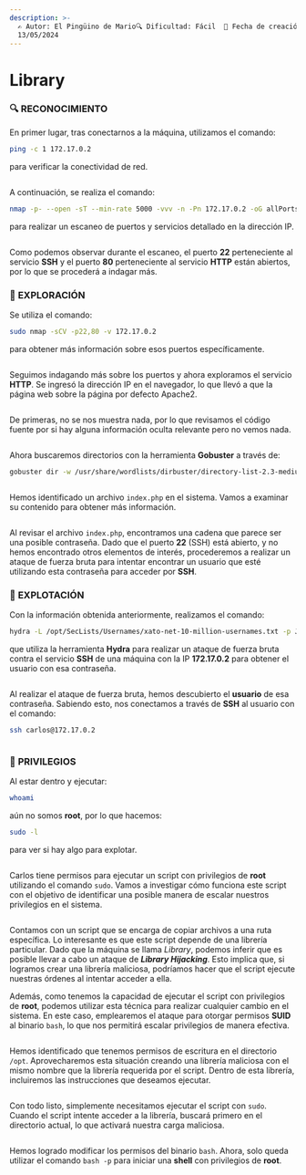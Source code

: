 ```yaml
---
description: >-
  ✍️ Autor: El Pingüino de Mario🔍 Dificultad: Fácil  📅 Fecha de creación:
  13/05/2024
---
```


# Library

### 🔍 **RECONOCIMIENTO**

En primer lugar, tras conectarnos a la máquina, utilizamos el comando:

```bash
ping -c 1 172.17.0.2
```

para verificar la conectividad de red.

<figure><img src="../../.gitbook/assets/image (478).png" alt=""><figcaption></figcaption></figure>

A continuación, se realiza el comando:

```bash
nmap -p- --open -sT --min-rate 5000 -vvv -n -Pn 172.17.0.2 -oG allPorts
```

para realizar un escaneo de puertos y servicios detallado en la dirección IP.

<figure><img src="../../.gitbook/assets/image (479).png" alt=""><figcaption></figcaption></figure>

Como podemos observar durante el escaneo, el puerto **22** perteneciente al servicio **SSH** y el puerto **80** perteneciente al servicio **HTTP** están abiertos, por lo que se procederá a indagar más.

### 🔎 **EXPLORACIÓN**

Se utiliza el comando:

```bash
sudo nmap -sCV -p22,80 -v 172.17.0.2
```

para obtener más información sobre esos puertos específicamente.

<figure><img src="../../.gitbook/assets/image (480).png" alt=""><figcaption></figcaption></figure>

Seguimos indagando más sobre los puertos y ahora exploramos el servicio **HTTP**. Se ingresó la dirección IP en el navegador, lo que llevó a que la página web sobre la página por defecto Apache2.

<figure><img src="../../.gitbook/assets/image (481).png" alt=""><figcaption></figcaption></figure>

De primeras, no se nos muestra nada, por lo que revisamos el código fuente por si hay alguna información oculta relevante pero no vemos nada.

<figure><img src="../../.gitbook/assets/image (482).png" alt=""><figcaption></figcaption></figure>

Ahora buscaremos directorios con la herramienta **Gobuster** a través de:&#x20;

```bash
gobuster dir -w /usr/share/wordlists/dirbuster/directory-list-2.3-medium.txt -x html,htm,php,txt,xml,js -u http://172.17.0.2
```

<figure><img src="../../.gitbook/assets/image (484).png" alt=""><figcaption></figcaption></figure>

Hemos identificado un archivo `index.php` en el sistema. Vamos a examinar su contenido para obtener más información.

<figure><img src="../../.gitbook/assets/image (483).png" alt=""><figcaption></figcaption></figure>

Al revisar el archivo `index.php`, encontramos una cadena que parece ser una posible contraseña. Dado que el puerto **22** (SSH) está abierto, y no hemos encontrado otros elementos de interés, procederemos a realizar un ataque de fuerza bruta para intentar encontrar un usuario que esté utilizando esta contraseña para acceder por **SSH**.

### 🚀 **EXPLOTACIÓN**

Con la información obtenida anteriormente, realizamos el comando:

```bash
hydra -L /opt/SecLists/Usernames/xato-net-10-million-usernames.txt -p JIFGHDS87GYDFIGD ssh://172.17.0.2 -t 64
```

que utiliza la herramienta **Hydra** para realizar un ataque de fuerza bruta contra el servicio **SSH** de una máquina con la IP **172.17.0.2** para obtener el usuario con esa contraseña.

<figure><img src="../../.gitbook/assets/image (486).png" alt=""><figcaption></figcaption></figure>

Al realizar el ataque de fuerza bruta, hemos descubierto el **usuario** de esa contraseña. Sabiendo esto, nos conectamos a través de **SSH** al usuario con el comando:

```bash
ssh carlos@172.17.0.2
```

<figure><img src="../../.gitbook/assets/image (487).png" alt=""><figcaption></figcaption></figure>

### 🔐 **PRIVILEGIOS**

Al estar dentro y ejecutar:

```bash
whoami
```

aún no somos **root**, por lo que hacemos:

```bash
sudo -l
```

para ver si hay algo para explotar.

<figure><img src="../../.gitbook/assets/image (488).png" alt=""><figcaption></figcaption></figure>

Carlos tiene permisos para ejecutar un script con privilegios de **root** utilizando el comando `sudo`. Vamos a investigar cómo funciona este script con el objetivo de identificar una posible manera de escalar nuestros privilegios en el sistema.

<figure><img src="../../.gitbook/assets/image (489).png" alt=""><figcaption></figcaption></figure>

Contamos con un script que se encarga de copiar archivos a una ruta específica. Lo interesante es que este script depende de una librería particular. Dado que la máquina se llama _Library_, podemos inferir que es posible llevar a cabo un ataque de _**Library Hijacking**_. Esto implica que, si logramos crear una librería maliciosa, podríamos hacer que el script ejecute nuestras órdenes al intentar acceder a ella.

Además, como tenemos la capacidad de ejecutar el script con privilegios de **root**, podemos utilizar esta técnica para realizar cualquier cambio en el sistema. En este caso, emplearemos el ataque para otorgar permisos **SUID** al binario `bash`, lo que nos permitirá escalar privilegios de manera efectiva.

<figure><img src="../../.gitbook/assets/image (490).png" alt=""><figcaption></figcaption></figure>

Hemos identificado que tenemos permisos de escritura en el directorio `/opt`. Aprovecharemos esta situación creando una librería maliciosa con el mismo nombre que la librería requerida por el script. Dentro de esta librería, incluiremos las instrucciones que deseamos ejecutar.

<figure><img src="../../.gitbook/assets/image (495).png" alt=""><figcaption></figcaption></figure>

Con todo listo, simplemente necesitamos ejecutar el script con `sudo`. Cuando el script intente acceder a la librería, buscará primero en el directorio actual, lo que activará nuestra carga maliciosa.

<figure><img src="../../.gitbook/assets/image (494).png" alt=""><figcaption></figcaption></figure>

Hemos logrado modificar los permisos del binario `bash`. Ahora, solo queda utilizar el comando `bash -p` para iniciar una **shell** con privilegios de **root**.

<figure><img src="../../.gitbook/assets/image (27).png" alt=""><figcaption></figcaption></figure>
